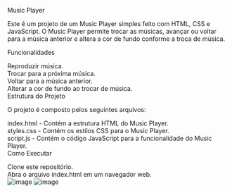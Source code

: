 Music Player

Este é um projeto de um Music Player simples feito com HTML, CSS e JavaScript. O Music Player permite trocar as músicas, avançar ou voltar para a música anterior e altera a cor de fundo conforme a troca de música.

Funcionalidades

Reproduzir música.<br>
Trocar para a próxima música.<br>
Voltar para a música anterior.<br>
Alterar a cor de fundo ao trocar de música.<br>
Estrutura do Projeto<br>

O projeto é composto pelos seguintes arquivos:<br>

index.html - Contém a estrutura HTML do Music Player.<br>
styles.css - Contém os estilos CSS para o Music Player.<br>
script.js - Contém o código JavaScript para a funcionalidade do Music Player.<br>
Como Executar<br>

Clone este repositório.<br>
Abra o arquivo index.html em um navegador web.<br>
![image](https://github.com/vieiraadev/musicplayer/assets/164572708/217032e5-c92d-4d1a-bd5e-3e19d4666d2f)
![image](https://github.com/vieiraadev/musicplayer/assets/164572708/79741fc1-0004-4729-a353-d7836dbaf026)
